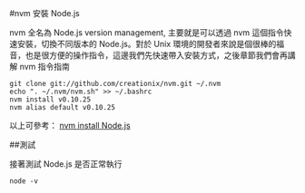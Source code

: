 #nvm 安裝 Node.js

nvm 全名為 Node.js version management, 主要就是可以透過 nvm 這個指令快速安裝，切換不同版本的 Node.js。對於 Unix 環境的開發者來說是個很棒的福音，也是很方便的操作指令，這邊我們先快速帶入安裝方式，之後章節我們會再講解 nvm 指令指南

    git clone git://github.com/creationix/nvm.git ~/.nvm
    echo ". ~/.nvm/nvm.sh" >> ~/.bashrc
    nvm install v0.10.25
    nvm alias default v0.10.25

以上可參考： [nvm install Node.js](http://dreamerslab.com/blog/tw/how-to-setup-a-node-js-development-environment-on-ubuntu-11-04/)

##測試

接著測試 Node.js 是否正常執行

    node -v
